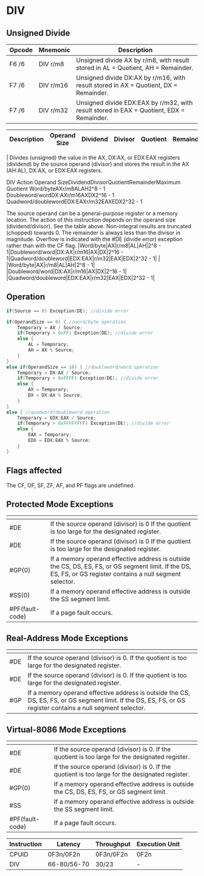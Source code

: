 # DIV
 
## Unsigned Divide
 
 
|Opcode|Mnemonic|Description|
|-|-|-|
|F6 /6|DIV r/m8|Unsigned divide AX by r/m8, with result stored in AL = Quotient, AH = Remainder.|
|F7 /6|DIV r/m16|Unsigned divide DX:AX by r/m16, with result stored in AX = Quotient, DX = Remainder.|
|F7 /6|DIV r/m32|Unsigned divide EDX:EAX by r/m32, with result stored in EAX = Quotient, EDX = Remainder.|
 
|Description|Operand Size|Dividend|Divisor|Quotient|Remainder|Maximum Quotient|
|-|-|-|-|-|-|-|
|
Divides (unsigned) the value in the AX, DX:AX, or EDX:EAX registers (dividend) by the source operand (divisor) and stores the result in the AX (AH:AL), DX:AX, or EDX:EAX registers.


DIV Action
Operand SizeDividendDivisorQuotientRemainderMaximum Quotient
Word/byteAXr/m8ALAH2^8 - 1
Doubleword/wordDX:AXr/m16AXDX2^16 - 1
Quadword/doublewordEDX:EAXr/m32EAXEDX2^32 - 1


The source operand can be a general-purpose register or a memory location. The action of this instruction depends on the operand size (dividend/divisor). See the table above.
Non-integral results are truncated (chopped) towards 0. The remainder is always less than the divisor in magnitude. Overflow is indicated with the #DE (divide error) exception rather than with the CF flag.
|Word/byte|AX|r/m8|AL|AH|2^8 - 1|Doubleword/word|DX:AX|r/m16|AX|DX|2^16 - 1|Quadword/doubleword|EDX:EAX|r/m32|EAX|EDX|2^32 - 1|
|
|Word/byte|AX|r/m8|AL|AH|2^8 - 1|
|Doubleword/word|DX:AX|r/m16|AX|DX|2^16 - 1|
|Quadword/doubleword|EDX:EAX|r/m32|EAX|EDX|2^32 - 1|
 
## Operation
 
```c
if(Source == 0) Exception(DE); //divide error

if(OperandSize == 8) { //word/byte operation
	Temporary = AX / Source;
	if(Temporary > 0xFF) Exception(DE); //divide error
	else {
		AL = Temporary;
		AH = AX % Source;
	}
}
else if(OperandSize == 16) { //doubleword/word operation
	Temporary = DX:AX / Source;
	if(Temporary > 0xFFFF) Exception(DE); //divide error
	else {
		AX = Temporary;
		DX = DX:AX % Source;
	}
}
else { //quadword/doubleword operation
	Temporary = EDX:EAX / Source;
	if(Temporary > 0xFFFFFFFF) Exception(DE); //divide error
	else {
		EAX = Temporary;
		EDX = EDX:EAX % Source;
	}
}

```
 
 
## Flags affected
 
The CF, OF, SF, ZF, AF, and PF flags are undefined.

 
 
## Protected Mode Exceptions
 
|[]()||
|-|-|
|#DE|If the source operand (divisor) is 0 If the quotient is too large for the designated register.|
|#DE|If the source operand (divisor) is 0 If the quotient is too large for the designated register.|
|#GP(0)|If a memory operand effective address is outside the CS, DS, ES, FS, or GS segment limit. If the DS, ES, FS, or GS register contains a null segment selector.|
|#SS(0)|If a memory operand effective address is outside the SS segment limit.|
|#PF(fault-code)|If a page fault occurs.|
 
## Real-Address Mode Exceptions
 
|[]()||
|-|-|
|#DE|If the source operand (divisor) is 0. If the quotient is too large for the designated register.|
|#DE|If the source operand (divisor) is 0. If the quotient is too large for the designated register.|
|#GP|If a memory operand effective address is outside the CS, DS, ES, FS, or GS segment limit. If the DS, ES, FS, or GS register contains a null segment selector.|
 
## Virtual-8086 Mode Exceptions
 
|[]()||
|-|-|
|#DE|If the source operand (divisor) is 0. If the quotient is too large for the designated register.|
|#DE|If the source operand (divisor) is 0. If the quotient is too large for the designated register.|
|#GP(0)|If a memory operand effective address is outside the CS, DS, ES, FS, or GS segment limit.|
|#SS|If a memory operand effective address is outside the SS segment limit.|
|#PF(fault-code)|If a page fault occurs.|
 
|Instruction|Latency|Throughput|Execution Unit|
|-|-|-|-|
|CPUID|0F3n/0F2n|0F3n/0F2n|0F2n|
|DIV|66-80/56-70|30/23|-|
